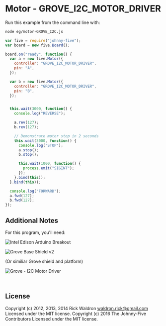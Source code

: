 <!--remove-start-->

# Motor - GROVE_I2C_MOTOR_DRIVER

<!--remove-end-->








Run this example from the command line with:
```bash
node eg/motor-GROVE_I2C.js
```


```javascript
var five = require("johnny-five");
var board = new five.Board();

board.on("ready", function() {
  var a = new five.Motor({
    controller: "GROVE_I2C_MOTOR_DRIVER",
    pin: "A",
  });

  var b = new five.Motor({
    controller: "GROVE_I2C_MOTOR_DRIVER",
    pin: "B",
  });


  this.wait(3000, function() {
    console.log("REVERSE");

    a.rev(127);
    b.rev(127);

    // Demonstrate motor stop in 2 seconds
    this.wait(3000, function() {
      console.log("STOP");
      a.stop();
      b.stop();

      this.wait(1000, function() {
        process.emit("SIGINT");
      });
    }.bind(this));
  }.bind(this));

  console.log("FORWARD");
  a.fwd(127);
  b.fwd(127);
});


```








## Additional Notes
For this program, you'll need:

![Intel Edison Arduino Breakout](https://cdn.sparkfun.com//assets/parts/1/0/1/3/9/13097-06.jpg)


![Grove Base Shield v2](http://www.seeedstudio.com/depot/images/product/base%20shield%20V2_01.jpg)

(Or similiar Grove shield and platform)

![Grove - I2C Motor Driver](http://www.seeedstudio.com/depot/images/product/12Cmotor_01.jpg)


&nbsp;

<!--remove-start-->

## License
Copyright (c) 2012, 2013, 2014 Rick Waldron <waldron.rick@gmail.com>
Licensed under the MIT license.
Copyright (c) 2016 The Johnny-Five Contributors
Licensed under the MIT license.

<!--remove-end-->
